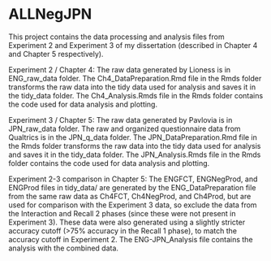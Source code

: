 # ALLNegJPN

This project contains the data processing and analysis files from Experiment 2 and Experiment 3 of my dissertation (described in Chapter 4 and Chapter 5 respectively).

Experiment 2 / Chapter 4: The raw data generated by Lioness is in ENG_raw_data folder. The Ch4_DataPreparation.Rmd file in the Rmds folder transforms the raw data into the tidy data used for analysis and saves it in the tidy_data folder. The Ch4_Analysis.Rmds file in the Rmds folder contains the code used for data analysis and plotting.

Experiment 3 / Chapter 5: The raw data generated by Pavlovia is in JPN_raw_data folder. The raw and organized questionnaire data from Qualtrics is in the JPN_q_data folder. The JPN_DataPreparation.Rmd file in the Rmds folder transforms the raw data into the tidy data used for analysis and saves it in the tidy_data folder. The JPN_Analysis.Rmds file in the Rmds folder contains the code used for data analysis and plotting.

Experiment 2-3 comparison in Chapter 5: The ENGFCT, ENGNegProd, and ENGProd files in tidy_data/ are generated by the ENG_DataPreparation file from the same raw data as Ch4FCT, Ch4NegProd, and Ch4Prod, but are used for comparison with the Experiment 3 data, so exclude the data from the Interaction and Recall 2 phases (since these were not present in Experiment 3). These data were also generated using a slightly stricter accuracy cutoff (>75% accuracy in the Recall 1 phase), to match the accuracy cutoff in Experiment 2. The ENG-JPN_Analysis file contains the analysis with the combined data.